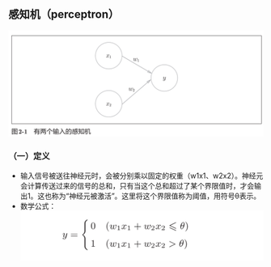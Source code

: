 ## 感知机（perceptron）
![perceptron](../imgs/perceptron.png)
### （一）定义
* 输入信号被送往神经元时，会被分别乘以固定的权重（w1x1、w2x2）。神经元会计算传送过来的信号的总和，只有当这个总和超过了某个界限值时，才会输出1。这也称为“神经元被激活”。这里将这个界限值称为阈值，用符号θ表示。
* 数学公式：
![perceptron2](../imgs/perceptron2.png)